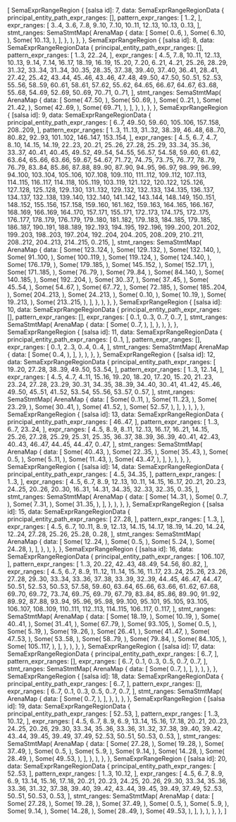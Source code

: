 [
    SemaExprRangeRegion {
        [salsa id]: 7,
        data: SemaExprRangeRegionData {
            principal_entity_path_expr_ranges: [],
            pattern_expr_ranges: [
                1..2,
            ],
            expr_ranges: [
                3..4,
                3..6,
                7..8,
                9..10,
                7..10,
                10..11,
                12..13,
                10..13,
                0..13,
            ],
            stmt_ranges: SemaStmtMap(
                ArenaMap {
                    data: [
                        Some(
                            0..6,
                        ),
                        Some(
                            6..10,
                        ),
                        Some(
                            10..13,
                        ),
                    ],
                },
            ),
        },
    },
    SemaExprRangeRegion {
        [salsa id]: 8,
        data: SemaExprRangeRegionData {
            principal_entity_path_expr_ranges: [],
            pattern_expr_ranges: [
                1..3,
                22..24,
            ],
            expr_ranges: [
                4..5,
                7..8,
                10..11,
                12..13,
                10..13,
                9..14,
                7..14,
                16..17,
                18..19,
                16..19,
                15..20,
                7..20,
                6..21,
                4..21,
                25..26,
                28..29,
                31..32,
                33..34,
                31..34,
                30..35,
                28..35,
                37..38,
                39..40,
                37..40,
                36..41,
                28..41,
                27..42,
                25..42,
                43..44,
                45..46,
                43..46,
                47..48,
                49..50,
                47..50,
                50..51,
                52..53,
                55..56,
                58..59,
                60..61,
                58..61,
                57..62,
                55..62,
                64..65,
                66..67,
                64..67,
                63..68,
                55..68,
                54..69,
                52..69,
                50..69,
                70..71,
                0..71,
            ],
            stmt_ranges: SemaStmtMap(
                ArenaMap {
                    data: [
                        Some(
                            47..50,
                        ),
                        Some(
                            50..69,
                        ),
                        Some(
                            0..21,
                        ),
                        Some(
                            21..42,
                        ),
                        Some(
                            42..69,
                        ),
                        Some(
                            69..71,
                        ),
                    ],
                },
            ),
        },
    },
    SemaExprRangeRegion {
        [salsa id]: 9,
        data: SemaExprRangeRegionData {
            principal_entity_path_expr_ranges: [
                6..7,
                49..50,
                59..60,
                105..106,
                157..158,
                208..209,
            ],
            pattern_expr_ranges: [
                1..3,
                11..13,
                31..32,
                38..39,
                46..48,
                68..70,
                80..82,
                92..93,
                101..102,
                146..147,
                153..154,
            ],
            expr_ranges: [
                4..5,
                6..7,
                4..7,
                8..10,
                14..15,
                14..19,
                22..23,
                20..21,
                25..26,
                27..28,
                25..29,
                33..34,
                35..36,
                33..37,
                40..41,
                40..45,
                49..52,
                49..54,
                54..55,
                56..57,
                54..58,
                59..60,
                61..62,
                63..64,
                65..66,
                63..66,
                59..67,
                54..67,
                71..72,
                74..75,
                73..75,
                76..77,
                78..79,
                76..79,
                83..84,
                85..86,
                87..88,
                89..90,
                87..90,
                94..95,
                96..97,
                98..99,
                96..99,
                94..100,
                103..104,
                105..106,
                107..108,
                109..110,
                111..112,
                109..112,
                107..113,
                114..115,
                116..117,
                114..118,
                105..119,
                103..119,
                121..122,
                120..122,
                125..126,
                127..128,
                125..128,
                129..130,
                131..132,
                129..132,
                132..133,
                134..135,
                136..137,
                134..137,
                132..138,
                139..140,
                132..140,
                141..142,
                143..144,
                148..149,
                150..151,
                148..152,
                155..156,
                157..158,
                159..160,
                161..162,
                159..163,
                164..165,
                166..167,
                168..169,
                166..169,
                164..170,
                157..171,
                155..171,
                172..173,
                174..175,
                172..175,
                176..177,
                178..179,
                176..179,
                179..180,
                181..182,
                179..183,
                184..185,
                179..185,
                186..187,
                190..191,
                188..189,
                192..193,
                194..195,
                192..196,
                199..200,
                201..202,
                199..203,
                198..203,
                197..204,
                192..204,
                204..205,
                208..209,
                210..211,
                208..212,
                204..213,
                214..215,
                0..215,
            ],
            stmt_ranges: SemaStmtMap(
                ArenaMap {
                    data: [
                        Some(
                            123..124,
                        ),
                        Some(
                            129..132,
                        ),
                        Some(
                            132..140,
                        ),
                        Some(
                            91..100,
                        ),
                        Some(
                            100..119,
                        ),
                        Some(
                            119..124,
                        ),
                        Some(
                            124..140,
                        ),
                        Some(
                            176..179,
                        ),
                        Some(
                            179..185,
                        ),
                        Some(
                            145..152,
                        ),
                        Some(
                            152..171,
                        ),
                        Some(
                            171..185,
                        ),
                        Some(
                            76..79,
                        ),
                        Some(
                            79..84,
                        ),
                        Some(
                            84..140,
                        ),
                        Some(
                            140..185,
                        ),
                        Some(
                            192..204,
                        ),
                        Some(
                            30..37,
                        ),
                        Some(
                            37..45,
                        ),
                        Some(
                            45..54,
                        ),
                        Some(
                            54..67,
                        ),
                        Some(
                            67..72,
                        ),
                        Some(
                            72..185,
                        ),
                        Some(
                            185..204,
                        ),
                        Some(
                            204..213,
                        ),
                        Some(
                            24..213,
                        ),
                        Some(
                            0..10,
                        ),
                        Some(
                            10..19,
                        ),
                        Some(
                            19..213,
                        ),
                        Some(
                            213..215,
                        ),
                    ],
                },
            ),
        },
    },
    SemaExprRangeRegion {
        [salsa id]: 10,
        data: SemaExprRangeRegionData {
            principal_entity_path_expr_ranges: [],
            pattern_expr_ranges: [],
            expr_ranges: [
                0..1,
                0..3,
                0..7,
                0..7,
            ],
            stmt_ranges: SemaStmtMap(
                ArenaMap {
                    data: [
                        Some(
                            0..7,
                        ),
                    ],
                },
            ),
        },
    },
    SemaExprRangeRegion {
        [salsa id]: 11,
        data: SemaExprRangeRegionData {
            principal_entity_path_expr_ranges: [
                0..1,
            ],
            pattern_expr_ranges: [],
            expr_ranges: [
                0..1,
                2..3,
                0..4,
                0..4,
            ],
            stmt_ranges: SemaStmtMap(
                ArenaMap {
                    data: [
                        Some(
                            0..4,
                        ),
                    ],
                },
            ),
        },
    },
    SemaExprRangeRegion {
        [salsa id]: 12,
        data: SemaExprRangeRegionData {
            principal_entity_path_expr_ranges: [
                19..20,
                27..28,
                38..39,
                49..50,
                53..54,
            ],
            pattern_expr_ranges: [
                1..3,
                12..14,
            ],
            expr_ranges: [
                4..5,
                4..7,
                4..11,
                15..16,
                19..20,
                18..20,
                17..20,
                15..20,
                21..23,
                23..24,
                27..28,
                23..29,
                30..31,
                34..35,
                38..39,
                34..40,
                30..41,
                41..42,
                45..46,
                49..50,
                45..51,
                41..52,
                53..54,
                55..56,
                53..57,
                0..57,
            ],
            stmt_ranges: SemaStmtMap(
                ArenaMap {
                    data: [
                        Some(
                            0..11,
                        ),
                        Some(
                            11..23,
                        ),
                        Some(
                            23..29,
                        ),
                        Some(
                            30..41,
                        ),
                        Some(
                            41..52,
                        ),
                        Some(
                            52..57,
                        ),
                    ],
                },
            ),
        },
    },
    SemaExprRangeRegion {
        [salsa id]: 13,
        data: SemaExprRangeRegionData {
            principal_entity_path_expr_ranges: [
                46..47,
            ],
            pattern_expr_ranges: [
                1..3,
                6..7,
                23..24,
            ],
            expr_ranges: [
                4..5,
                8..9,
                8..11,
                12..13,
                16..17,
                16..21,
                14..15,
                25..26,
                27..28,
                25..29,
                25..31,
                25..35,
                36..37,
                38..39,
                36..39,
                40..41,
                42..43,
                40..43,
                46..47,
                44..45,
                44..47,
                0..47,
            ],
            stmt_ranges: SemaStmtMap(
                ArenaMap {
                    data: [
                        Some(
                            40..43,
                        ),
                        Some(
                            22..35,
                        ),
                        Some(
                            35..43,
                        ),
                        Some(
                            0..5,
                        ),
                        Some(
                            5..11,
                        ),
                        Some(
                            11..43,
                        ),
                        Some(
                            43..47,
                        ),
                    ],
                },
            ),
        },
    },
    SemaExprRangeRegion {
        [salsa id]: 14,
        data: SemaExprRangeRegionData {
            principal_entity_path_expr_ranges: [
                4..5,
                34..35,
            ],
            pattern_expr_ranges: [
                1..3,
            ],
            expr_ranges: [
                4..5,
                6..7,
                8..9,
                12..13,
                10..11,
                14..15,
                16..17,
                20..21,
                20..23,
                24..25,
                20..26,
                20..30,
                16..31,
                14..31,
                34..35,
                32..33,
                32..35,
                0..35,
            ],
            stmt_ranges: SemaStmtMap(
                ArenaMap {
                    data: [
                        Some(
                            14..31,
                        ),
                        Some(
                            0..7,
                        ),
                        Some(
                            7..31,
                        ),
                        Some(
                            31..35,
                        ),
                    ],
                },
            ),
        },
    },
    SemaExprRangeRegion {
        [salsa id]: 15,
        data: SemaExprRangeRegionData {
            principal_entity_path_expr_ranges: [
                27..28,
            ],
            pattern_expr_ranges: [
                1..3,
            ],
            expr_ranges: [
                4..5,
                6..7,
                10..11,
                8..9,
                12..13,
                14..15,
                14..17,
                18..19,
                14..20,
                14..24,
                12..24,
                27..28,
                25..26,
                25..28,
                0..28,
            ],
            stmt_ranges: SemaStmtMap(
                ArenaMap {
                    data: [
                        Some(
                            12..24,
                        ),
                        Some(
                            0..5,
                        ),
                        Some(
                            5..24,
                        ),
                        Some(
                            24..28,
                        ),
                    ],
                },
            ),
        },
    },
    SemaExprRangeRegion {
        [salsa id]: 16,
        data: SemaExprRangeRegionData {
            principal_entity_path_expr_ranges: [
                106..107,
            ],
            pattern_expr_ranges: [
                1..3,
                20..22,
                42..43,
                48..49,
                54..56,
                80..82,
            ],
            expr_ranges: [
                4..5,
                6..7,
                8..9,
                11..12,
                11..14,
                15..16,
                11..17,
                23..24,
                25..26,
                23..26,
                27..28,
                29..30,
                33..34,
                33..36,
                37..38,
                33..39,
                32..39,
                44..45,
                46..47,
                44..47,
                50..51,
                52..53,
                50..53,
                57..58,
                59..60,
                63..64,
                65..66,
                63..66,
                61..62,
                67..68,
                69..70,
                69..72,
                73..74,
                69..75,
                69..79,
                67..79,
                83..84,
                85..86,
                89..90,
                91..92,
                89..92,
                87..88,
                93..94,
                95..96,
                95..98,
                99..100,
                95..101,
                95..105,
                93..105,
                106..107,
                108..109,
                110..111,
                112..113,
                114..115,
                106..117,
                0..117,
            ],
            stmt_ranges: SemaStmtMap(
                ArenaMap {
                    data: [
                        Some(
                            18..19,
                        ),
                        Some(
                            10..19,
                        ),
                        Some(
                            40..41,
                        ),
                        Some(
                            31..41,
                        ),
                        Some(
                            67..79,
                        ),
                        Some(
                            93..105,
                        ),
                        Some(
                            0..5,
                        ),
                        Some(
                            5..19,
                        ),
                        Some(
                            19..26,
                        ),
                        Some(
                            26..41,
                        ),
                        Some(
                            41..47,
                        ),
                        Some(
                            47..53,
                        ),
                        Some(
                            53..58,
                        ),
                        Some(
                            58..79,
                        ),
                        Some(
                            79..84,
                        ),
                        Some(
                            84..105,
                        ),
                        Some(
                            105..117,
                        ),
                    ],
                },
            ),
        },
    },
    SemaExprRangeRegion {
        [salsa id]: 17,
        data: SemaExprRangeRegionData {
            principal_entity_path_expr_ranges: [
                6..7,
            ],
            pattern_expr_ranges: [],
            expr_ranges: [
                6..7,
                0..1,
                0..3,
                0..5,
                0..7,
                0..7,
            ],
            stmt_ranges: SemaStmtMap(
                ArenaMap {
                    data: [
                        Some(
                            0..7,
                        ),
                    ],
                },
            ),
        },
    },
    SemaExprRangeRegion {
        [salsa id]: 18,
        data: SemaExprRangeRegionData {
            principal_entity_path_expr_ranges: [
                6..7,
            ],
            pattern_expr_ranges: [],
            expr_ranges: [
                6..7,
                0..1,
                0..3,
                0..5,
                0..7,
                0..7,
            ],
            stmt_ranges: SemaStmtMap(
                ArenaMap {
                    data: [
                        Some(
                            0..7,
                        ),
                    ],
                },
            ),
        },
    },
    SemaExprRangeRegion {
        [salsa id]: 19,
        data: SemaExprRangeRegionData {
            principal_entity_path_expr_ranges: [
                52..53,
            ],
            pattern_expr_ranges: [
                1..3,
                10..12,
            ],
            expr_ranges: [
                4..5,
                6..7,
                8..9,
                6..9,
                13..14,
                15..16,
                17..18,
                20..21,
                20..23,
                24..25,
                20..26,
                29..30,
                33..34,
                35..36,
                33..36,
                31..32,
                37..38,
                39..40,
                39..42,
                43..44,
                39..45,
                39..49,
                37..49,
                52..53,
                50..51,
                50..53,
                0..53,
            ],
            stmt_ranges: SemaStmtMap(
                ArenaMap {
                    data: [
                        Some(
                            27..28,
                        ),
                        Some(
                            19..28,
                        ),
                        Some(
                            37..49,
                        ),
                        Some(
                            0..5,
                        ),
                        Some(
                            5..9,
                        ),
                        Some(
                            9..14,
                        ),
                        Some(
                            14..28,
                        ),
                        Some(
                            28..49,
                        ),
                        Some(
                            49..53,
                        ),
                    ],
                },
            ),
        },
    },
    SemaExprRangeRegion {
        [salsa id]: 20,
        data: SemaExprRangeRegionData {
            principal_entity_path_expr_ranges: [
                52..53,
            ],
            pattern_expr_ranges: [
                1..3,
                10..12,
            ],
            expr_ranges: [
                4..5,
                6..7,
                8..9,
                6..9,
                13..14,
                15..16,
                17..18,
                20..21,
                20..23,
                24..25,
                20..26,
                29..30,
                33..34,
                35..36,
                33..36,
                31..32,
                37..38,
                39..40,
                39..42,
                43..44,
                39..45,
                39..49,
                37..49,
                52..53,
                50..51,
                50..53,
                0..53,
            ],
            stmt_ranges: SemaStmtMap(
                ArenaMap {
                    data: [
                        Some(
                            27..28,
                        ),
                        Some(
                            19..28,
                        ),
                        Some(
                            37..49,
                        ),
                        Some(
                            0..5,
                        ),
                        Some(
                            5..9,
                        ),
                        Some(
                            9..14,
                        ),
                        Some(
                            14..28,
                        ),
                        Some(
                            28..49,
                        ),
                        Some(
                            49..53,
                        ),
                    ],
                },
            ),
        },
    },
]